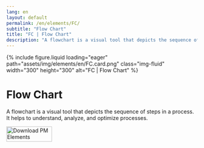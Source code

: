 ```yaml
---
lang: en
layout: default
permalink: /en/elements/FC/
subtitle: "Flow Chart"
title: "FC | Flow Chart"
description: "A flowchart is a visual tool that depicts the sequence of steps in a process. It helps to understand, analyze, and optimize processes."
---
```


{% include figure.liquid loading="eager" path="assets/img/elements/en/FC.card.png" class="img-fluid" width="300" height="300" alt="FC | Flow Chart" %}

# Flow Chart

A flowchart is a visual tool that depicts the sequence of steps in a process. It helps to understand, analyze, and optimize processes.

<a href="https://apps.apple.com/app/apple-store/id6738084498?pt=127441684&ct=website&mt=8">
  <img src="{{ "assets/img/en/appstore.png" | relative_url }}" width="120" height="40" alt="Download PM Elements">
</a>
